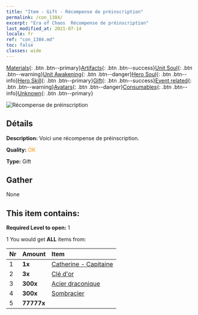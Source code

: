 ```yaml
---
title: "Item - Gift - Récompense de préinscription"
permalink: /con_1384/
excerpt: "Era of Chaos  Récompense de préinscription"
last_modified_at: 2021-07-14
locale: fr
ref: "con_1384.md"
toc: false
classes: wide
---
```

 [Materials](/ItemsFR/){: .btn .btn--primary}[Artifacts](/ItemsFR/Artifacts/){: .btn .btn--success}[Unit Soul](/ItemsFR/UnitSoul/){: .btn .btn--warning}[Unit Awakening](/ItemsFR/UnitAwakening/){: .btn .btn--danger}[Hero Soul](/ItemsFR/HeroSoul/){: .btn .btn--info}[Hero Skill](/ItemsFR/HeroSkill/){: .btn .btn--primary}[Gift](/ItemsFR/Gift/){: .btn .btn--success}[Event related](/ItemsFR/Events/){: .btn .btn--warning}[Avatars](/ItemsFR/Avatars/){: .btn .btn--danger}[Consumables](/ItemsFR/Consumables/){: .btn .btn--info}[Unknown](/ItemsFR/Unknown/){: .btn .btn--primary}

 ![Récompense de préinscription](/images/t/i_907182.png)

## Détails
 **Description:** Voici une récompense de préinscription.

 **Quality:** <span style="color: #FF8C00">OK</span>

 **Type:** Gift

## Gather

  None

## This item contains:

 **Required Level to open:** 1

 1 You would get **ALL** items  from:

  | Nr | Amount |     Item    |
  |:---|:-------|:------------|
  | 1 |  **1x** | [Catherine - Capitaine](/ItemsFR/con_1029/) |  | 
  | 2 |  **3x** | [Clé d'or](/ItemsFR/con_783/) |  | 
  | 3 |  **300x** | [Acier draconique](/ItemsFR/con_880/) |  | 
  | 4 |  **300x** | [Sombracier](/ItemsFR/con_881/) |  | 
  | 5 |  **77777x** | <i class="fas fa-coins"/> |  | 
